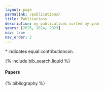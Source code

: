 ```yaml
---
layout: page
permalink: /publications/
title: Publications
description: my publications sorted by year
years: [2025, 2024, 2023]
nav: true
nav_order: 2
---
```

\* indicates equal contributioncon.

<!-- _pages/publications.md -->

<!-- Bibsearch Feature -->

{% include bib_search.liquid %}

#### Papers

<div class="publications">

{% bibliography %}

</div>
